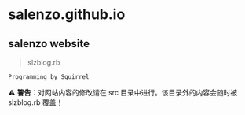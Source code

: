 # salenzo.github.io

## salenzo website

> slzblog.rb

    Programming by Squirrel

:warning: **警告**：对网站内容的修改请在 src 目录中进行。该目录外的内容会随时被 slzblog.rb 覆盖！
